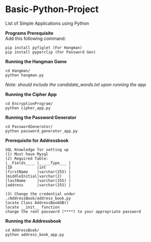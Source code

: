 # Basic-Python-Project
List of Simple Applications using Python

<strong>Programs Prerequisite</strong><br>
Add this following command:
```
pip install pyfiglet (For Hangman)
pip install pyperclip (For Password Gen)
```
<strong>Running the Hangman Game</strong>
```
cd Hangman/
python hangman.py
```
<i>Note: should include the candidate_words.txt upon running the app</i>

<strong>Running the Cipher App</strong>
```
cd EncryptionProgram/
python cipher_app.py
```

<strong>Running the Password Generator</strong>
```
cd PasswordGenerator/
python password_generator_app.py
```
<strong>Prerequisite for Addressbook</strong>
```
SQL Knowledge for setting up
(1) Must have Mysql
(2) Required Table:
|__Fields____ |_____Type___ |
|ID           |int          |
|firstName    |varchar(255) |
|middleInitial|varchar(2)   |
|lastName     |varchar(255) |
|address      |varchar(255) |

(3) Change the credential under 
./AddressBook/address_book.py 
locate Class AddressBookDB()
locate __init__ function
change the root password (****) to your appropriate password
```
<strong>Running the Addressbook</strong>
```
cd AddressBook/
python address_book_app.py
```
